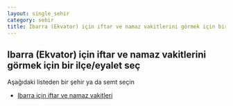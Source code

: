```yaml
---
layout: single_sehir
category: sehir
title: Ibarra (Ekvator) için iftar ve namaz vakitlerini görmek için bir ilçe/eyalet seç
---
```



## Ibarra (Ekvator) için iftar ve namaz vakitlerini görmek için bir ilçe/eyalet seç

Aşağıdaki listeden bir şehir ya da semt seçin


* [Ibarra için iftar ve namaz vakitleri](/iftar.html?sehir=Ibarra&ulke=Ekvator&state=Ibarra)
